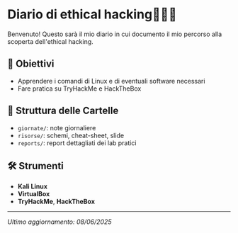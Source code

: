 # Diario di ethical hacking👨🏻‍💻
Benvenuto! Questo sarà il mio diario in cui documento il mio percorso alla scoperta dell'ethical hacking.

## 🎯 Obiettivi
- Apprendere i comandi di Linux e di eventuali software necessari
- Fare pratica su TryHackMe e HackTheBox
  
## 📂 Struttura delle Cartelle
- `giornate/`: note giornaliere
- `risorse/`: schemi, cheat-sheet, slide
- `reports/`: report dettagliati dei lab pratici

## 🛠️ Strumenti
- **Kali Linux**
- **VirtualBox**
- **TryHackMe**, **HackTheBox**

---

*Ultimo aggiornamento: 08/06/2025*
